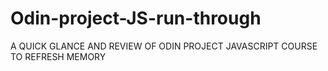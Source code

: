 # Odin-project-JS-run-through
A QUICK GLANCE AND REVIEW OF ODIN PROJECT
JAVASCRIPT COURSE TO REFRESH MEMORY 